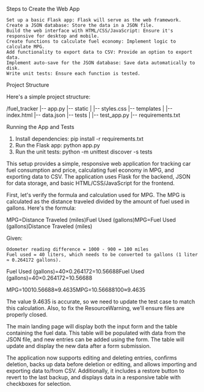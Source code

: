 Steps to Create the Web App

    Set up a basic Flask app: Flask will serve as the web framework.
    Create a JSON database: Store the data in a JSON file.
    Build the web interface with HTML/CSS/JavaScript: Ensure it's responsive for desktop and mobile.
    Create functions to calculate fuel economy: Implement logic to calculate MPG.
    Add functionality to export data to CSV: Provide an option to export data.
    Implement auto-save for the JSON database: Save data automatically to disk.
    Write unit tests: Ensure each function is tested.

Project Structure

Here's a simple project structure:

/fuel_tracker
|-- app.py
|-- static
|   |-- styles.css
|-- templates
|   |-- index.html
|-- data.json
|-- tests
|   |-- test_app.py
|-- requirements.txt


Running the App and Tests

1. Install dependencies: pip install -r requirements.txt
2. Run the Flask app: python app.py
3. Run the unit tests: python -m unittest discover -s tests


This setup provides a simple, responsive web application for tracking car fuel consumption and price, calculating fuel economy in MPG, and exporting data to CSV. The application uses Flask for the backend, JSON for data storage, and basic HTML/CSS/JavaScript for the frontend.

First, let's verify the formula and calculation used for MPG. The MPG is calculated as the distance traveled divided by the amount of fuel used in gallons. Here's the formula:

MPG=Distance Traveled (miles)Fuel Used (gallons)MPG=Fuel Used (gallons)Distance Traveled (miles)​

Given:

    Odometer reading difference = 1000 - 900 = 100 miles
    Fuel used = 40 liters, which needs to be converted to gallons (1 liter ≈ 0.264172 gallons).

Fuel Used (gallons)=40×0.264172=10.56688Fuel Used (gallons)=40×0.264172=10.56688

MPG=10010.56688≈9.4635MPG=10.56688100​≈9.4635

The value 9.4635 is accurate, so we need to update the test case to match this calculation. Also, to fix the ResourceWarning, we'll ensure files are properly closed.


The main landing page will display both the input form and the table containing the fuel data. This table will be populated with data from the JSON file, and new entries can be added using the form. The table will update and display the new data after a form submission.

The application now supports editing and deleting entries, confirms deletion, backs up data before deletion or editing, and allows importing and exporting data to/from CSV. Additionally, it includes a restore button to revert to the last backup, and displays data in a responsive table with checkboxes for selection.
